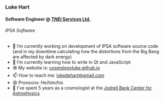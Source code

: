 ### Luke Hart
#### Software Engineer @ [TNEI Services Ltd.](https://www.tneigroup.com)
###### IPSA Software

- 🔭 I’m currently working on development of IPSA software source code (and in my downtime calculating how the distortions from the Big Bang are affected by dark energy)
- 🌱 I’m currently learning how to write in Qt and JavaScript
- 🕸️ My website is: [cosmologyluke.github.io](cosmologyluke.github.io)
- 📫 How to reach me: [lukedphart@gmail.com](mailto:lukedphart@gmail.com)
- 😄 Pronouns: He/him/his
- 🌌 I've spent 5 years as a cosmologist at the [Jodrell Bank Center for Astrophysics](https://www.jodrellbank.manchester.ac.uk/)
<!-- - 👯 I’m looking to collaborate on ... -->
<!-- - 🤔 I’m looking for help with ... -->
<!-- - 💬 Ask me about ... -->
